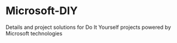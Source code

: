 # Microsoft-DIY
Details and project solutions for Do It Yourself projects powered by Microsoft technologies
